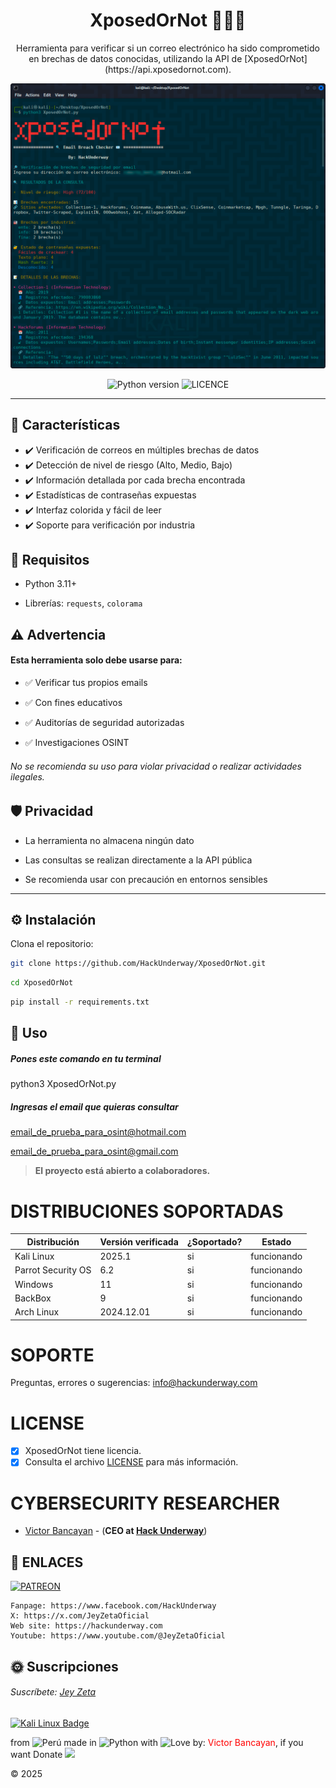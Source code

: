 <h1 align="center">XposedOrNot 👨🏽‍💻</h1>

<p align="center">
  Herramienta para verificar si un correo electrónico ha sido comprometido en brechas de datos conocidas, utilizando la API de [XposedOrNot](https://api.xposedornot.com).
</p>

<p align="center">
  <img src="assets/XposedOrNot.png" alt="XposedOrNotr" width="600"/>
</p>

<p align="center">
  <img src="https://img.shields.io/badge/Python-3.11+-blue.svg" alt="Python version">
  <img src="https://img.shields.io/badge/License-MIT-green" alt="LICENCE">
</p>

---

## 🚀 Características

- ✔️ Verificación de correos en múltiples brechas de datos
- ✔️ Detección de nivel de riesgo (Alto, Medio, Bajo)
- ✔️ Información detallada por cada brecha encontrada
- ✔️ Estadísticas de contraseñas expuestas
- ✔️ Interfaz colorida y fácil de leer
- ✔️ Soporte para verificación por industria

## 📌 Requisitos

- Python 3.11+

- Librerías: `requests`, `colorama`

## ⚠️ Advertencia

#### Esta herramienta solo debe usarse para:

- ✅ Verificar tus propios emails

- ✅ Con fines educativos

- ✅ Auditorías de seguridad autorizadas

- ✅ Investigaciones OSINT

###### No se recomienda su uso para violar privacidad o realizar actividades ilegales.

## 🛡️ Privacidad

- La herramienta no almacena ningún dato

- Las consultas se realizan directamente a la API pública

- Se recomienda usar con precaución en entornos sensibles

---
## ⚙️ Instalación

Clona el repositorio:

```bash
git clone https://github.com/HackUnderway/XposedOrNot.git
```
```bash
cd XposedOrNot
```
```bash
pip install -r requirements.txt
```

## 🚀 Uso
##### Pones este comando en tu terminal
python3 XposedOrNot.py

##### Ingresas el email que quieras consultar
email_de_prueba_para_osint@hotmail.com

email_de_prueba_para_osint@gmail.com

> **El proyecto está abierto a colaboradores.**

# DISTRIBUCIONES SOPORTADAS
|Distribución | Versión verificada | 	¿Soportado? | 	Estado |
|--------------|--------------------|------|-------|
|Kali Linux| 2025.1| si| funcionando   |
|Parrot Security OS| 6.2| si | funcionando   |
|Windows| 11 | si | funcionando   |
|BackBox| 9 | si | funcionando   |
|Arch Linux| 2024.12.01 | si | funcionando   |

# SOPORTE
Preguntas, errores o sugerencias: info@hackunderway.com

# LICENSE
- [x] XposedOrNot tiene licencia.
- [x] Consulta el archivo [LICENSE](https://github.com/HackUnderway/XposedOrNot#MIT-1-ov-file) para más información.

# CYBERSECURITY RESEARCHER

* [Victor Bancayan](https://www.offsec.com/bug-bounty-program/) - (**CEO at [Hack Underway](https://www.instagram.com/hackunderway/)**) 

## 🔗 ENLACES
[![PATREON](https://img.shields.io/badge/patreon-000000?style=for-the-badge&logo=Patreon&logoColor=white)](https://www.patreon.com/c/HackUnderway)
```
Fanpage: https://www.facebook.com/HackUnderway
X: https://x.com/JeyZetaOficial
Web site: https://hackunderway.com
Youtube: https://www.youtube.com/@JeyZetaOficial
```
## 🌞 Suscripciones

###### Suscríbete: [Jey Zeta](https://www.facebook.com/JeyZetaOficial/subscribe/)

[![Kali Linux Badge](https://img.shields.io/badge/Kali%20Linux-1793D1?logo=kalilinux&logoColor=fff&style=plastic)](https://www.kali.org/)

from <img src="https://i.imgur.com/ngJCbSI.png" title="Perú"> made in <img src="https://i.imgur.com/NNfy2o6.png" title="Python"> with <img src="https://i.imgur.com/S86RzPA.png" title="Love"> by: <font color="red">Victor Bancayan</font>, if you want Donate <a href="https://www.buymeacoffee.com/HackUnderway"><img src="https://img.buymeacoffee.com/button-api/?text=Buy me a coffee&emoji=&slug=HackUnderway&button_colour=40DCA5&font_colour=ffffff&font_family=Comic&outline_colour=000000&coffee_colour=FFDD00" /></a>

© 2025
